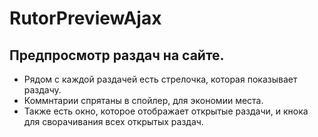 # RutorPreviewAjax
Предпросмотр раздач на сайте.
-----------------------------
- Рядом с каждой раздачей есть стрелочка, которая показывает раздачу.
- Коммнтарии спрятаны в спойлер, для экономии места.
- Также есть окно, которое отображает открытые раздачи, и кнока для сворачивания всех открытых раздач.
